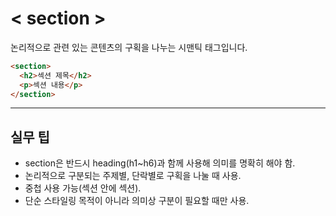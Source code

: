 # < section >

논리적으로 관련 있는 콘텐츠의 구획을 나누는 시맨틱 태그입니다.

```html
<section>
  <h2>섹션 제목</h2>
  <p>섹션 내용</p>
</section>
```

---

## 실무 팁
- section은 반드시 heading(h1~h6)과 함께 사용해 의미를 명확히 해야 함.
- 논리적으로 구분되는 주제별, 단락별로 구획을 나눌 때 사용.
- 중첩 사용 가능(섹션 안에 섹션).
- 단순 스타일링 목적이 아니라 의미상 구분이 필요할 때만 사용.
